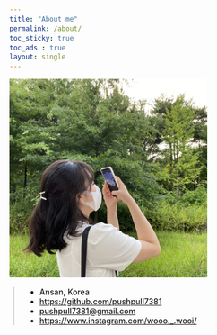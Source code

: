 ```yaml
---
title: "About me"
permalink: /about/
toc_sticky: true
toc_ads : true
layout: single
---
```


<div>
    <img src="/assets/images/mine.jpeg" alt="about_meee" width="70%" min-width="700px" itemprop="image">
</div>


<div style="border-left: 2px solid rgba(199, 198, 198, 0.7); margin: 0.5em 0 0 0.5em; padding-left: 1.5em; font-weight: 500;">
    <ul class="author__urls social-icons">
        <li itemprop="homeLocation" itemscope itemtype="https://schema.org/Place">
          <i class="fas fa-fw fa-map-marker-alt" aria-hidden="true"></i> <span itemprop="name">  Ansan, Korea</span>
        </li>
        <li>
          <a href="https://github.com/pushpull7381" itemprop="sameAs" rel="nofollow noopener noreferrer">
            <i class="fab fa-fw fa-github" aria-hidden="true"></i><span class="label">  https://github.com/pushpull7381</span>
          </a>
        </li>
        <li>
          <a href="mailto:pushpull7381@gmail.com">
            <meta itemprop="email" content="pushpull7381@gmail.com" />
            <i class="fas fa-fw fa-envelope-square" aria-hidden="true"></i><span class="label">  pushpull7381@gmail.com</span>
          </a>
        </li>
        <li>
          <a href="https://www.instagram.com/wooo._.wooi/" itemprop="sameAs" rel="nofollow noopener noreferrer">
            <i class="fab fa-fw fa-instagram" aria-hidden="true"></i><span class="label">  https://www.instagram.com/wooo._.wooi/</span>
          </a>
        </li>
    </ul>
  </div>
